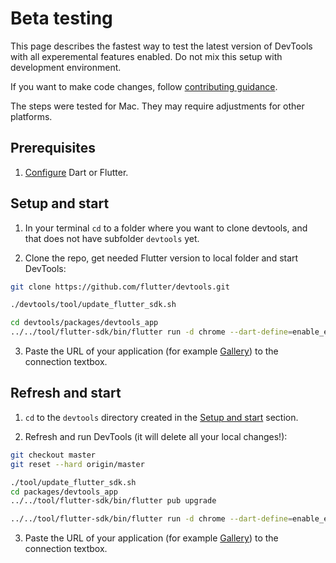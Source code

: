 # Beta testing

This page describes the fastest way to test the latest version of DevTools with all experemental features enabled. Do not mix this setup with development environment.

If you want to make code changes, follow [contributing guidance](https://github.com/flutter/devtools/blob/master/CONTRIBUTING.md).

The steps were tested for Mac. They may require adjustments for other platforms.

## Prerequisites

1. [Configure](https://docs.flutter.dev/get-started/install) Dart or Flutter.

## Setup and start

1. In your terminal `cd` to a folder where you want to clone devtools, and that does not have subfolder `devtools` yet.

2. Clone the repo, get needed Flutter version to local folder and start DevTools:

```bash
git clone https://github.com/flutter/devtools.git

./devtools/tool/update_flutter_sdk.sh

cd devtools/packages/devtools_app
../../tool/flutter-sdk/bin/flutter run -d chrome --dart-define=enable_experiments=true
```

3. Paste the URL of your application (for example [Gallery](https://github.com/flutter/devtools/blob/master/CONTRIBUTING.md#connect-to-application)) to the connection textbox.

## Refresh and start

1. `cd` to the `devtools` directory created in the [Setup and start](#setup-and-start) section.

2. Refresh and run DevTools (it will delete all your local changes!):

```bash
git checkout master
git reset --hard origin/master

./tool/update_flutter_sdk.sh
cd packages/devtools_app
../../tool/flutter-sdk/bin/flutter pub upgrade

../../tool/flutter-sdk/bin/flutter run -d chrome --dart-define=enable_experiments=true
```

3. Paste the URL of your application (for example [Gallery](https://github.com/flutter/devtools/blob/master/CONTRIBUTING.md#connect-to-application)) to the connection textbox.
